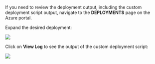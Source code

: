 If you need to review the deployment output, including the custom deployment script output, navigate to the  **DEPLOYMENTS** page on the Azure portal.

Expand the desired deployment:

![](https://docstestmedia1.blob.core.windows.net/azure-media/includes/media/web-sites-python-troubleshoot-deployment/portal-deployment-history.png)

Click on **View Log** to see the output of the custom deployment script:

![](https://docstestmedia1.blob.core.windows.net/azure-media/includes/media/web-sites-python-troubleshoot-deployment/portal-deployment-log.png)



